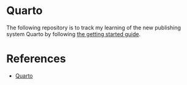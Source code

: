 # Quarto
The following repository is to track my learning of the new publishing system Quarto by following [the getting started guide](https://quarto.org/docs/get-started/).

# References
- [Quarto](https://quarto.org/)
